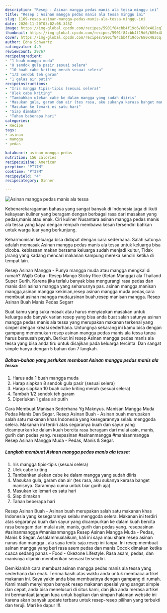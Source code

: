```yaml
---
description: "Resep : Asinan mangga pedas manis ala tessa minggu ini"
title: "Resep : Asinan mangga pedas manis ala tessa minggu ini"
slug: 1169-resep-asinan-mangga-pedas-manis-ala-tessa-minggu-ini
date: 2020-11-20T03:02:08.345Z
image: https://img-global.cpcdn.com/recipes/5901f84cbb4f19d6/680x482cq70/asinan-mangga-pedas-manis-ala-tessa-foto-resep-utama.jpg
thumbnail: https://img-global.cpcdn.com/recipes/5901f84cbb4f19d6/680x482cq70/asinan-mangga-pedas-manis-ala-tessa-foto-resep-utama.jpg
cover: https://img-global.cpcdn.com/recipes/5901f84cbb4f19d6/680x482cq70/asinan-mangga-pedas-manis-ala-tessa-foto-resep-utama.jpg
author: Edna Schwartz
ratingvalue: 4.9
reviewcount: 29767
recipeingredient:
- "1 buah mangga muda"
- "8 sendok gula pasir sesuai selera"
- "10 buah cabe kriting merah sesuai selera"
- "1/2 sendok teh garam"
- "1 gelas air putih"
recipeinstructions:
- "Iris mangga tipis-tipis (sesuai selera)"
- "Ulek cabe kriting"
- "Tambahkan ulekan cabe ke dalam mangga yang sudah diiris"
- "Masukan gula, garam dan air (tes rasa, aku sukanya kerasa banget manisnya. Garamnya cuma untuk biar gurih aja)"
- "Masukan ke lemari es satu hari"
- "Siap dimakan"
- "Tahan beberapa hari"
categories:
- Recipe
tags:
- asinan
- mangga
- pedas

katakunci: asinan mangga pedas 
nutrition: 156 calories
recipecuisine: American
preptime: "PT17M"
cooktime: "PT37M"
recipeyield: "4"
recipecategory: Dinner

---
```



![Asinan mangga pedas manis ala tessa](https://img-global.cpcdn.com/recipes/5901f84cbb4f19d6/680x482cq70/asinan-mangga-pedas-manis-ala-tessa-foto-resep-utama.jpg)

Kebenarekaragaman bahasa yang sangat banyak di Indonesia juga di ikuti kekayaan kuliner yang beragam dengan berbagai rasa dari masakan yang pedas,manis atau enak. Ciri kuliner Nusantara asinan mangga pedas manis ala tessa yang kaya dengan rempah membawa kesan tersendiri bahkan untuk warga luar yang berkunjung.


Keharmonisan keluarga bisa didapat dengan cara sederhana. Salah satunya adalah memasak Asinan mangga pedas manis ala tessa untuk keluarga bisa dicoba. kebiasaan makan bersama keluarga sudah menjadi kultur, Tidak jarang yang kadang mencari makanan kampung mereka sendiri ketika di tempat lain.

Resep Asinan Mangga - Punya mangga muda atau mangga mengkal di rumah? Wajib Coba : Resep Mango Sticky Rice (Ketan Mangga) ala Thailand Super Gurih. Karena jika terlalu banyak bisa mengurangi rasa pedas dan manis dari asinan mangga yang seharusnya pas. asinan mangga,manisan mangga,asinan mangga kekinian,resep asinan mangga muda pedas,cara membuat asinan mangga muda,asinan buah,resep manisan mangga. Resep Asinan Buah Manis Pedas Segarr

Buat kamu yang suka masak atau harus menyiapkan masakan untuk keluarga ada banyak varian resep yang bisa anda buat salah satunya asinan mangga pedas manis ala tessa yang merupakan makanan terkenal yang simpel dengan kreasi sederhana. Untungnya sekarang ini kamu bisa dengan gampang menemukan resep asinan mangga pedas manis ala tessa tanpa harus bersusah payah.
Berikut ini resep Asinan mangga pedas manis ala tessa yang bisa anda tiru untuk disajikan pada keluarga tercinta. Dan sangat simple hanya dengan 5 bahan dan 7 langkah.


<!--inarticleads1-->

##### Bahan-bahan yang perlukan membuat Asinan mangga pedas manis ala tessa:

1. Harus ada 1 buah mangga muda
1. Harap siapkan 8 sendok gula pasir (sesuai selera)
1. Harap siapkan 10 buah cabe kriting merah (sesuai selera)
1. Tambah 1/2 sendok teh garam
1. Diperlukan 1 gelas air putih


Cara Membuat Manisan Sederhana Yg Maknyus. Manisan Mangga Muda Pedas Manis Dan Segar. Resep Asinan Buah - Asinan buah merupakan salah satu makanan khas Indonesia yang kesegarannya selalu menggoda selera. Makanan ini terdiri atas segaranya buah dan sayur yang dicampurkan ke dalam kuah bercita rasa beragam dari mulai asin, manis, gurih dan pedas yang. resepasinan #asinanmangga #manisanmangga Resep Asinan Mangga Muda - Pedas, Manis &amp; Segar. 

<!--inarticleads2-->

##### Langkah membuat  Asinan mangga pedas manis ala tessa:

1. Iris mangga tipis-tipis (sesuai selera)
1. Ulek cabe kriting
1. Tambahkan ulekan cabe ke dalam mangga yang sudah diiris
1. Masukan gula, garam dan air (tes rasa, aku sukanya kerasa banget manisnya. Garamnya cuma untuk biar gurih aja)
1. Masukan ke lemari es satu hari
1. Siap dimakan
1. Tahan beberapa hari


Resep Asinan Buah - Asinan buah merupakan salah satu makanan khas Indonesia yang kesegarannya selalu menggoda selera. Makanan ini terdiri atas segaranya buah dan sayur yang dicampurkan ke dalam kuah bercita rasa beragam dari mulai asin, manis, gurih dan pedas yang. resepasinan #asinanmangga #manisanmangga Resep Asinan Mangga Muda - Pedas, Manis &amp; Segar. Assalammualaikum, kali ini saya mau share resep asinan nanas dan mangga , ala saya tentu saja.resep ini tanpa. Ini resep membuat asinan mangga yang beri rasa asem pedas dan manis Cocok dimakan ketika cuaca sedang panas - Food - Okezone Lifestyle. Rasa asam, pedas, dan manisnya dijamin memberikan sensasi tersendiri. 

Demikianlah cara membuat asinan mangga pedas manis ala tessa yang sederhana dan enak. Terima kasih atas waktu anda untuk membaca artikel makanan ini. Saya yakin anda bisa membuatnya dengan gampang di rumah. Kami masih menyimpan banyak resep makanan spesial yang sangat simple dan cepat, anda bisa menelusuri di situs kami, dan jika anda merasa artikel ini bermanfaat jangan lupa untuk bagikan dan simpan halaman website ini karena akan banyak update terbaru untuk resep-resep pilihan yang terbukti dan teruji. Mari ke dapur !!!. 
